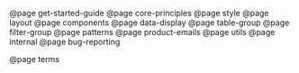 @page get-started-guide
@page core-principles
@page style
@page layout
@page components
@page data-display
@page table-group
@page filter-group
@page patterns
@page product-emails
@page utils
@page internal
@page bug-reporting

<!-- @page text -->
<!-- @page contacts -->

@page terms
